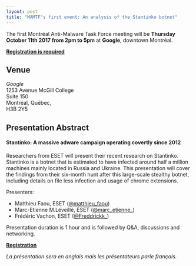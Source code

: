 ```yaml
---
layout: post
title: "MAMTF's first event: An analysis of the Stantinko botnet"
---
```


The first Montréal Anti-Malware Task Force meeting will be **Thursday October
11th 2017 from 2pm to 5pm** at **Google**, downtown Montréal.

[**Registration is required**](https://www.eventbrite.com/e/montreal-malware-analysis-eset-stantinko-tickets-38285507985)

## Venue

*Google*  
1253 Avenue McGill College  
Suite 150  
Montréal, Québec,  
H3B 2Y5

## Presentation Abstract

#### Stantinko: A massive adware campaign operating covertly since 2012

Researchers from ESET will present their recent research on Stantinko.
Stantinko is a botnet that is estimated to have infected around half a million
machines mainly located in Russia and Ukraine. This presentation will cover the
findings from their six-month hunt after this large-scale stealthy botnet,
including details on file less infection and usage of chrome extensions.

Presenters:
- Matthieu Faou, ESET ([@matthieu_faou](https://twitter.com/matthieu_faou))
- Marc-Etienne M.Léveillé, ESET ([@marc_etienne_](https://twitter.com/marc_etienne_))
- Frédéric Vachon, ESET ([@Freddrickk_](https://twitter.com/Freddrickk_))

Presentation duration is 1 hour and is followed by Q&A, discussions and
networking.

[**Registration**](https://www.eventbrite.com/e/montreal-malware-analysis-eset-stantinko-tickets-38285507985)

*La présentation sera en anglais mais les présentateurs parle français.*
